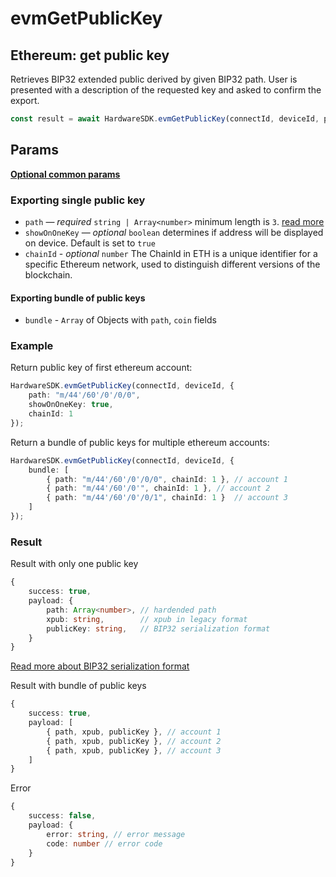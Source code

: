 # evmGetPublicKey

## Ethereum: get public key

Retrieves BIP32 extended public derived by given BIP32 path. User is presented with a description of the requested key and asked to confirm the export.

```typescript
const result = await HardwareSDK.evmGetPublicKey(connectId, deviceId, params);
```

## Params

[**Optional common params**](../common-params.md)

### Exporting single public key

* `path` — _required_ `string | Array<number>` minimum length is `3`. [read more](../path.md)
* `showOnOneKey` — _optional_ `boolean` determines if address will be displayed on device. Default is set to `true`
* `chainId` - _optional_ `number` The ChainId in ETH is a unique identifier for a specific Ethereum network, used to distinguish different versions of the blockchain.

#### Exporting bundle of public keys

* `bundle` - `Array` of Objects with `path`, `coin` fields

### Example

Return public key of first ethereum account:

```typescript
HardwareSDK.evmGetPublicKey(connectId, deviceId, {
    path: "m/44'/60'/0'/0/0",
    showOnOneKey: true,
    chainId: 1
});
```

Return a bundle of public keys for multiple ethereum accounts:

```typescript
HardwareSDK.evmGetPublicKey(connectId, deviceId, {
    bundle: [
        { path: "m/44'/60'/0'/0/0", chainId: 1 }, // account 1
        { path: "m/44'/60'/0'", chainId: 1 }, // account 2
        { path: "m/44'/60'/0'/0/1", chainId: 1 }  // account 3
    ]
});
```

### Result

Result with only one public key

```typescript
{
    success: true,
    payload: {
        path: Array<number>, // hardended path
        xpub: string,        // xpub in legacy format
        publicKey: string,   // BIP32 serialization format
    }
}
```

[Read more about BIP32 serialization format](https://github.com/bitcoin/bips/blob/master/bip-0032.mediawiki#Serialization\_format)

Result with bundle of public keys

```typescript
{
    success: true,
    payload: [
        { path, xpub, publicKey }, // account 1
        { path, xpub, publicKey }, // account 2
        { path, xpub, publicKey }, // account 3
    ]
}
```

Error

```typescript
{
    success: false,
    payload: {
        error: string, // error message
        code: number // error code
    }
}
```
